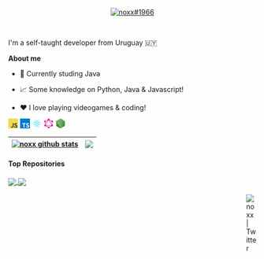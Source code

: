 <p align="center"><a href="https://noxx01.github.io"><img width="50%" alt="noxx#1966" src="https://indiehoy.com/wp-content/uploads/2021/03/saramalacara-1200x675.jpg" /></a></p>

<br />

I'm a self-taught developer from Uruguay 🇺🇾

**About me**

- 💼 Currently studing Java

- 📈 Some knowledge on Python, Java & Javascript!

- ❤️ I love playing videogames & coding!

<code><img height="20" alt="javascript" src="https://raw.githubusercontent.com/github/explore/80688e429a7d4ef2fca1e82350fe8e3517d3494d/topics/javascript/javascript.png"></code>
<code><img height="20" alt="typescript" src="https://raw.githubusercontent.com/github/explore/80688e429a7d4ef2fca1e82350fe8e3517d3494d/topics/typescript/typescript.png"></code>
<code><img height="20" alt="react" src="https://raw.githubusercontent.com/github/explore/80688e429a7d4ef2fca1e82350fe8e3517d3494d/topics/react/react.png"></code>
<code><img height="20" alt="graphql" src="https://raw.githubusercontent.com/github/explore/5c058a388828bb5fde0bcafd4bc867b5bb3f26f3/topics/graphql/graphql.png"></code>
<code><img height="20" alt="nodejs" src="https://raw.githubusercontent.com/github/explore/80688e429a7d4ef2fca1e82350fe8e3517d3494d/topics/nodejs/nodejs.png"></code>    


| <a href="https://github.com/noxx01"><img align="center" src="https://github-readme-stats.vercel.app/api?username=noxx01&show_icons=true&include_all_commits=true&theme=buefy&hide_border=true" alt="noxx github stats" /></a> | <a href="https://github.com/noxx01/"><img align="center" src="https://github-readme-stats.vercel.app/api/top-langs/?username=noxx01&layout=compact&theme=buefy&hide_border=true" /></a> |
| ------------- | ------------- |

#### Top Repositories


<a href="https://github.com/noxx01">
  <img align="center" src="https://github-readme-stats.vercel.app/api/pin/?username=noxx01&repo=JavaKeyboardEntry&theme=buefy" />
</a>
<a href="https://github.com/noxx01">
  <img align="center" src="https://github-readme-stats.vercel.app/api/pin/?username=noxx01&repo=javaivacalculator&theme=buefy" />
</a>

<br />
<br />

<a href="https://twitter.com/elnoxx16">
  <img align="right" alt="noxx | Twitter" width="21px" src="https://raw.githubusercontent.com/anuraghazra/anuraghazra/master/assets/twitter.svg" />
</a>
